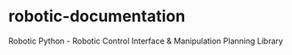# robotic-documentation
Robotic Python - Robotic Control Interface &amp; Manipulation Planning Library
